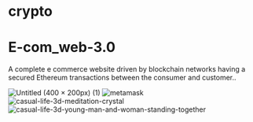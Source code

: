 # crypto
# E-com_web-3.0
A complete e commerce website driven by blockchain networks having a secured Ethereum transactions between the consumer and customer..



![Untitled (400 × 200px) (1)](https://user-images.githubusercontent.com/82643732/151038791-69ac602f-7f3f-4fd7-9c09-86c533068409.png)
![metamask](https://user-images.githubusercontent.com/82643732/151039888-caa41521-3d77-42b8-ac20-b2e19cce347e.png)
![casual-life-3d-meditation-crystal](https://user-images.githubusercontent.com/82643732/151039320-08fb3aea-37e1-477b-b128-203688b47f0c.png)
![casual-life-3d-young-man-and-woman-standing-together](https://user-images.githubusercontent.com/82643732/151047074-321e2b17-d73b-413c-8304-45ce42bb1e1c.png)


